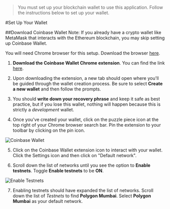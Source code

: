 >You must set up your blockchain wallet to use this application. Follow the instructions below to set up your wallet.

#Set Up Your Wallet

##Download Coinbase Wallet
Note: If you already have a crypto wallet like MetaMask that interacts with the Ethereum blockchain, you may skip setting up Coinbase Wallet.

You will need Chrome browser for this setup. Download the browser [here](https://www.google.com/chrome/downloads/).

1. **Download the Coinbase Wallet Chrome extension**. You can find the link [here](https://chrome.google.com/webstore/detail/coinbase-wallet-extension/hnfanknocfeofbddgcijnmhnfnkdnaad?hl=en).

2. Upon downloading the extension, a new tab should open where you'll be guided through the wallet creation process. Be sure to select **Create a new wallet** and then follow the prompts.

3. You should **write down your recovery phrase** and keep it safe as best practice, but if you lose this wallet, nothing will happen because this is strictly a _development_ wallet.

4. Once you've created your wallet, click on the puzzle piece icon at the top right of your Chrome browser search bar. Pin the extension to your toolbar by clicking on the pin icon.

![Coinbase Wallet](https://user-images.githubusercontent.com/15064710/181860354-51b3eebc-71ad-4b42-8b6e-5be6aa547299.png)

5. Click on the Coinbase Wallet extension icon to interact with your wallet. Click the Settings icon and then click on "Default network".

6. Scroll down the list of networks until you see the option to **Enable testnets**. Toggle **Enable testnets** to be **ON**.

![Enable Testnets](https://user-images.githubusercontent.com/15064710/181860825-2d21f994-49d1-42b8-b5c2-9447e827b773.png)

7. Enabling testnets should have expanded the list of networks. Scroll down the list of _Testnets_ to find **Polygon Mumbai**. Select **Polygon Mumbai** as your default network.
